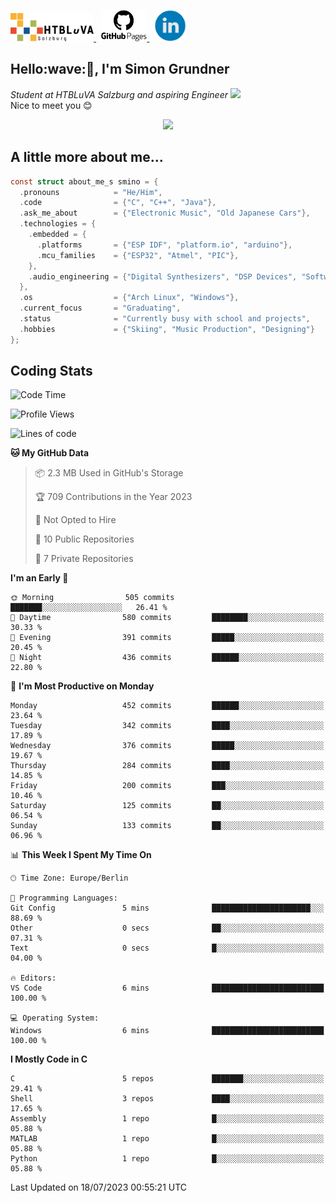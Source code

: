 <p>
 <a href="http://www.htl-salzburg.ac.at/startseite.html">
  <picture>
   <source media="(prefers-color-scheme: dark)" srcset="/images/htlbla_logo_weiss.png" height="45"/>
   <img alt="HTBLuVA Salzburg" src="/images/htlbla_logo_schwarz.png" height="45"/>
  </picture>
 </a> &nbsp;
 <a href="https://s-grundner.github.io/">
  <picture>
   <source media="(prefers-color-scheme: dark)" srcset="/images/pages_weiss.png" height="50"/>
   <img alt="Pages" src="/images/pages.png" height="50"/>
  </picture>
 </a> &nbsp;
 <a href="https://www.linkedin.com/in/simon-grundner-b0b9b8228/">
  <img alt="LinkedIn" src="/images/LinkedIn.png" height="50"/>
 </a>
</p>

<h2>Hello:wave:🏻, I'm Simon Grundner</h2>
<p><em>Student at HTBLuVA Salzburg and aspiring Engineer
</a><img src="https://media.giphy.com/media/WUlplcMpOCEmTGBtBW/giphy.gif" width="30"></em><br>
Nice to meet you 😊</p>

<p align="center"><img dipslay="inline-block" width="340"src="images/e6cb4de279254053b04e8305f4706497.gif"/></p>
 
<h2> A little more about me...</h2>
  
```c
const struct about_me_s smino = {
  .pronouns            = "He/Him",
  .code                = {"C", "C++", "Java"},
  .ask_me_about        = {"Electronic Music", "Old Japanese Cars"},
  .technologies = { 
    .embedded = {
      .platforms       = {"ESP IDF", "platform.io", "arduino"},
      .mcu_families    = {"ESP32", "Atmel", "PIC"},
    },
    .audio_engineering = {"Digital Synthesizers", "DSP Devices", "Software Sounddesign"},
  },
  .os                  = {"Arch Linux", "Windows"},
  .current_focus       = "Graduating",
  .status              = "Currently busy with school and projects",
  .hobbies             = {"Skiing", "Music Production", "Designing"}
};
 ```

<h2> Coding Stats </h2>

<!--START_SECTION:waka-->
![Code Time](http://img.shields.io/badge/Code%20Time-190%20hrs%2047%20mins-blue)

![Profile Views](http://img.shields.io/badge/Profile%20Views-0-blue)

![Lines of code](https://img.shields.io/badge/From%20Hello%20World%20I%27ve%20Written-18.2%20million%20lines%20of%20code-blue)

**🐱 My GitHub Data** 

> 📦 2.3 MB Used in GitHub's Storage 
 > 
> 🏆 709 Contributions in the Year 2023
 > 
> 🚫 Not Opted to Hire
 > 
> 📜 10 Public Repositories 
 > 
> 🔑 7 Private Repositories 
 > 
**I'm an Early 🐤** 

```text
🌞 Morning                505 commits         ███████░░░░░░░░░░░░░░░░░░   26.41 % 
🌆 Daytime                580 commits         ████████░░░░░░░░░░░░░░░░░   30.33 % 
🌃 Evening                391 commits         █████░░░░░░░░░░░░░░░░░░░░   20.45 % 
🌙 Night                  436 commits         ██████░░░░░░░░░░░░░░░░░░░   22.80 % 
```
📅 **I'm Most Productive on Monday** 

```text
Monday                   452 commits         ██████░░░░░░░░░░░░░░░░░░░   23.64 % 
Tuesday                  342 commits         ████░░░░░░░░░░░░░░░░░░░░░   17.89 % 
Wednesday                376 commits         █████░░░░░░░░░░░░░░░░░░░░   19.67 % 
Thursday                 284 commits         ████░░░░░░░░░░░░░░░░░░░░░   14.85 % 
Friday                   200 commits         ███░░░░░░░░░░░░░░░░░░░░░░   10.46 % 
Saturday                 125 commits         ██░░░░░░░░░░░░░░░░░░░░░░░   06.54 % 
Sunday                   133 commits         ██░░░░░░░░░░░░░░░░░░░░░░░   06.96 % 
```


📊 **This Week I Spent My Time On** 

```text
🕑︎ Time Zone: Europe/Berlin

💬 Programming Languages: 
Git Config               5 mins              ██████████████████████░░░   88.69 % 
Other                    0 secs              ██░░░░░░░░░░░░░░░░░░░░░░░   07.31 % 
Text                     0 secs              █░░░░░░░░░░░░░░░░░░░░░░░░   04.00 % 

🔥 Editors: 
VS Code                  6 mins              █████████████████████████   100.00 % 

💻 Operating System: 
Windows                  6 mins              █████████████████████████   100.00 % 
```

**I Mostly Code in C** 

```text
C                        5 repos             ███████░░░░░░░░░░░░░░░░░░   29.41 % 
Shell                    3 repos             ████░░░░░░░░░░░░░░░░░░░░░   17.65 % 
Assembly                 1 repo              █░░░░░░░░░░░░░░░░░░░░░░░░   05.88 % 
MATLAB                   1 repo              █░░░░░░░░░░░░░░░░░░░░░░░░   05.88 % 
Python                   1 repo              █░░░░░░░░░░░░░░░░░░░░░░░░   05.88 % 
```




 Last Updated on 18/07/2023 00:55:21 UTC
<!--END_SECTION:waka-->
